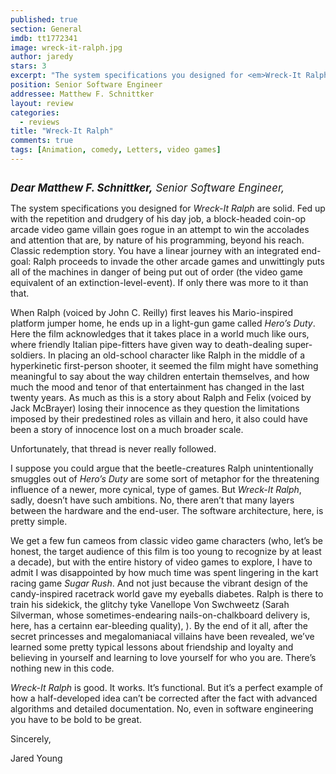 ```yaml
---
published: true
section: General
imdb: tt1772341
image: wreck-it-ralph.jpg
author: jaredy 
stars: 3
excerpt: "The system specifications you designed for <em>Wreck-It Ralph</em> are solid. Fed up with the repetition and drudgery of his day job, a block-headed coin-op arcade video game villain goes rogue in an attempt to win the accolades and attention that are, by nature of his programming, beyond his reach. Classic redemption story. You have a linear journey with an integrated end-goal: Ralph proceeds to invade the other arcade games and unwittingly puts all of the machines in danger of being put out of order (the video game equivalent of an extinction-level-event). If only there was more to it than that."
position: Senior Software Engineer
addressee: Matthew F. Schnittker
layout: review
categories:
  - reviews
title: "Wreck-It Ralph"
comments: true
tags: [Animation, comedy, Letters, video games]
---
```

<div><p><span class="full-image-block ssNonEditable"><span><a href="/letters/2012/11/1/wreck-it-ralph.html"><img src="http://static.squarespace.com/static/5005f6bcc4aa41161b33e89e/5329cf1fe4b07c068ebf74de/5329cf1fe4b07c068ebf76eb/1351798241091/wreck-it-ralph.jpg" alt="" /></a></span></span></p>
<p><span style="font-size:120%;"><strong><em>Dear Matthew F. Schnittker,</em></strong><em> Senior Software Engineer,&nbsp;</em></span>&nbsp;</p>
<p>The system specifications you designed for <em>Wreck-It Ralph</em> are solid. Fed up with the repetition and drudgery of his day job, a block-headed coin-op arcade video game villain goes rogue in an attempt to win the accolades and attention that are, by nature of his programming, beyond his reach. Classic redemption story. You have a linear journey with an integrated end-goal: Ralph proceeds to invade the other arcade games and unwittingly puts all of the machines in danger of being put out of order (the video game equivalent of an extinction-level-event). If only there was more to it than that.&nbsp;</p>
<p>When Ralph (voiced by John C. Reilly) first leaves his Mario-inspired platform jumper home, he ends up in a light-gun game called <em>Hero&rsquo;s Duty</em>. Here the film acknowledges that it takes place in a world much like ours, where friendly Italian pipe-fitters have given way to death-dealing super-soldiers. In placing an old-school character like Ralph in the middle of a hyperkinetic first-person shooter, it seemed the film might have something meaningful to say about the way children entertain themselves, and how much the mood and tenor of that entertainment has changed in the last twenty years. As much as this is a story about Ralph and Felix (voiced by Jack McBrayer) losing their innocence as they question the limitations imposed by their predestined roles as villain and hero, it also could have been a story of innocence lost on a much broader scale.</p>
<p>Unfortunately, that thread is never really followed.&nbsp;</p>
<p>I suppose you could argue that the beetle-creatures Ralph unintentionally smuggles out of <em>Hero&rsquo;s Duty</em> are some sort of metaphor for the threatening influence of a newer, more cynical, type of games. But <em>Wreck-It Ralph</em>, sadly, doesn&rsquo;t have such ambitions. No, there aren&rsquo;t that many layers between the hardware and the end-user. The software architecture, here, is pretty simple.&nbsp;</p>
<p>We get a few fun cameos from classic video game characters (who, let&rsquo;s be honest, the target audience of this film is too young to recognize by at least a decade), but with the entire history of video games to explore, I have to admit I was disappointed by how much time was spent lingering in the kart racing game <em>Sugar Rush</em>. And not just because the vibrant design of the candy-inspired racetrack world gave my eyeballs diabetes. Ralph is there to train his sidekick, the glitchy tyke Vanellope Von Swchweetz (Sarah Silverman, whose sometimes-endearing nails-on-chalkboard delivery is, here, has a certainn ear-bleeding quality), ). By the end of it all, after the secret princesses and megalomaniacal villains have been revealed, we&rsquo;ve learned some pretty typical lessons about friendship and loyalty and believing in yourself and learning to love yourself for who you are. There&rsquo;s nothing new in this code.&nbsp;</p>
<p><em>Wreck-It Ralph</em> is good. It works. It&rsquo;s functional. But it&rsquo;s a perfect example of how a half-developed idea<em> </em>can&rsquo;t be corrected after the fact with advanced algorithms and detailed documentation. No, even in software engineering you have to be bold to be great.&nbsp;</p>
<p>Sincerely,&nbsp;</p>
<p>Jared Young</p>